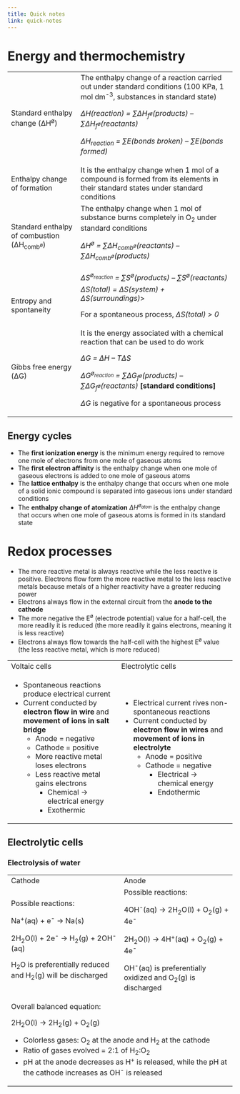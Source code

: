 ```yaml
---
title: Quick notes
link: quick-notes
---
```


# Energy and thermochemistry

<div class="responsive-table">
<table>
  <tr>
   <td>Standard enthalpy change (ΔH<sup>ø</sup>)
   </td>
   <td>The enthalpy change of a reaction carried out under standard conditions (100 KPa, 1 mol dm<sup>-3</sup>, substances in standard state)
<p>
<em>ΔH(reaction) = ∑ΔH<sub>f<sup>ø</sup></sub>(products) – ∑ΔH<sub>f<sup>ø</sup></sub>(reactants)</em>
<p>
<em>ΔH<sub>reaction</sub> = ∑E(bonds broken) – ∑E(bonds formed)</em>
   </td>
  </tr>
  <tr>
   <td>Enthalpy change of formation
   </td>
   <td>It is the enthalpy change when 1 mol of a compound is formed from its elements in their standard states under standard conditions
   </td>
  </tr>
  <tr>
   <td>Standard enthalpy of combustion (ΔH<sub>comb<sup>ø</sup></sub>)
   </td>
   <td>The enthalpy change when 1 mol of substance burns completely in O<sub>2</sub> under standard conditions
<p>
<em>ΔH<sup>ø</sup> = ∑ΔH<sub>comb<sup>ø</sup></sub>(reactants) – ∑ΔH<sub>comb<sup>ø</sup></sub>(products)</em>
   </td>
  </tr>
  <tr>
   <td>
   </td>
   <td><em>ΔS<sup>ø<sub>reaction</sub></sup> = ∑S<sup>ø</sup>(products) – ∑S<sup>ø</sup>(reactants)</em>
   </td>
  </tr>
  <tr>
   <td>Entropy and spontaneity
   </td>
   <td><em>ΔS(total) = ΔS(system) + ΔS(surroundings)</em>>

<p>
For a spontaneous process, <em>ΔS(total) > 0</em>
   </td>
  </tr>
  <tr>
   <td>Gibbs free energy (ΔG)
   </td>
   <td>It is the energy associated with a chemical reaction that can be used to do work
<p>
<em>ΔG = ΔH – TΔS</em>
<p>
<em>ΔG<sup>ø<sub>reaction</sub></sup> = ∑ΔG<sub>f<sup>ø</sup></sub>(products) – ∑ΔG<sub>f<sup>ø</sup></sub>(reactants)</em>   <strong>[standard conditions]</strong>
<p>
<em>ΔG<strong> </strong></em> is negative for a spontaneous process
   </td>
  </tr>
</table>
</div>


## Energy cycles



*   The **first ionization energy** is the minimum energy required to remove one mole of electrons from one mole of gaseous atoms
*   The **first electron affinity** is the enthalpy change when one mole of gaseous electrons is added to one mole of gaseous atoms
*   The **lattice enthalpy** is the enthalpy change that occurs when one mole of a solid ionic compound is separated into gaseous ions under standard conditions
*   The **enthalpy change of atomization** _ΔH<sup>ø<sub>atom</sub></sup>_ is the enthalpy change that occurs when one mole of gaseous atoms is formed in its standard state


# Redox processes



*   The more reactive metal is always reactive while the less reactive is positive. Electrons flow form the more reactive metal to the less reactive metals because metals of a higher reactivity have a greater reducing power
*   Electrons always flow in the external circuit from the **anode to the cathode**
*   The more negative the E<sup>ø</sup> (electrode potential) value for a half-cell, the more readily it is reduced (the more readily it gains electrons, meaning it is less reactive)
*   Electrons always flow towards the half-cell with the highest E<sup>ø</sup> value (the less reactive metal, which is more reduced)

<div class="responsive-table">
<table>
  <tr>
   <td>
Voltaic cells
   </td>
   <td>Electrolytic cells
   </td>
  </tr>
  <tr>
   <td>
<ul>

<li>Spontaneous reactions produce electrical current

<li>Current conducted by <strong>electron flow in wire</strong> and <strong>movement of ions in salt bridge</strong>
<ul>

<li>Anode = negative

<li>Cathode = positive

<li>More reactive metal loses electrons

<li>Less reactive metal gains electrons
<ul>

<li>Chemical → electrical energy

<li>Exothermic 
</li>
</ul>
</li>
</ul>
</li>
</ul>
   </td>
   <td>
<ul>

<li>Electrical current rives non-spontaneous reactions

<li>Current conducted by <strong>electron flow in wires</strong> and <strong>movement of ions in electrolyte</strong>
<ul>

<li>Anode = positive

<li>Cathode = negative
<ul>

<li>Electrical → chemical energy

<li>Endothermic
</li>
</ul>
</li>
</ul>
</li>
</ul>
   </td>
  </tr>
</table>
</div>


## Electrolytic cells


### Electrolysis of water

<div class="responsive-table">
<table>
  <tr>
   <td>Cathode
   </td>
   <td>Anode
   </td>
  </tr>
  <tr>
   <td>Possible reactions:
<p>
Na<sup>+</sup>(aq) + e<sup>-</sup> → Na(s)
<p>
2H<sub>2</sub>O(l) + 2e<sup>-</sup> → H<sub>2</sub>(g) + 2OH<sup>-</sup>(aq)
<p>
H<sub>2</sub>O is preferentially reduced and H<sub>2</sub>(g) will be discharged
   </td>
   <td>Possible reactions:
<p>
4OH<sup>-</sup>(aq) → 2H<sub>2</sub>O(l) + O<sub>2</sub>(g) + 4e<sup>-</sup>
<p>
2H<sub>2</sub>O(l) → 4H<sup>+</sup>(aq) + O<sub>2</sub>(g) + 4e<sup>-</sup>
<p>
OH<sup>-</sup>(aq) is preferentially oxidized and O<sub>2</sub>(g) is discharged
   </td>
  </tr>
  <tr>
   <td colspan="2" >Overall balanced equation:
<p>
2H<sub>2</sub>O(l) → 2H<sub>2</sub>(g) + O<sub>2</sub>(g)
<ul>

<li>Colorless gases: O<sub>2</sub> at the anode and H<sub>2</sub> at the cathode

<li>Ratio of gases evolved = 2:1 of H<sub>2</sub>:O<sub>2</sub>

<li>pH at the anode decreases as H<sup>+</sup> is released, while the pH at the cathode increases as OH<sup>-</sup> is released
</li>
</ul>
   </td>
  </tr>
</table>
</div>